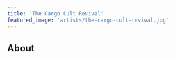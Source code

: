 ```yaml
---
title: 'The Cargo Cult Revival'
featured_image: 'artists/the-cargo-cult-revival.jpg'
---
```


## About


